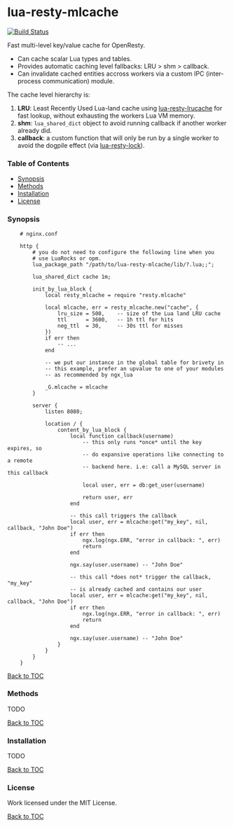 # lua-resty-mlcache

[![Build Status][badge-travis-image]][badge-travis-url]

Fast multi-level key/value cache for OpenResty.

- Can cache scalar Lua types and tables.
- Provides automatic caching level fallbacks: LRU > shm > callback.
- Can invalidate cached entities accross workers via a custom IPC
  (inter-process communication) module.

The cache level hierarchy is:
1. **LRU**: Least Recently Used Lua-land cache using [lua-resty-lrucache] for
   fast lookup, without exhausting the workers Lua VM memory.
2. **shm**: `lua_shared_dict` object to avoid running callback if another
   worker already did.
3. **callback**: a custom function that will only be run by a single worker
   to avoid the dogpile effect (via [lua-resty-lock]).

### Table of Contents

- [Synopsis](#synopsis)
- [Methods](#methods)
- [Installation](#installation)
- [License](#license)

### Synopsis

```
    # nginx.conf

    http {
        # you do not need to configure the following line when you
        # use LuaRocks or opm.
        lua_package_path "/path/to/lua-resty-mlcache/lib/?.lua;;";

        lua_shared_dict cache 1m;

        init_by_lua_block {
            local resty_mlcache = require "resty.mlcache"

            local mlcache, err = resty_mlcache.new("cache", {
                lru_size = 500,    -- size of the Lua land LRU cache
                ttl      = 3600,   -- 1h ttl for hits
                neg_ttl  = 30,     -- 30s ttl for misses
            })
            if err then
                -- ...
            end

            -- we put our instance in the global table for brivety in
            -- this example, prefer an upvalue to one of your modules
            -- as recommended by ngx_lua

            _G.mlcache = mlcache
        }

        server {
            listen 8080;

            location / {
                content_by_lua_block {
                    local function callback(username)
                        -- this only runs *once* until the key expires, so
                        -- do expansive operations like connecting to a remote
                        -- backend here. i.e: call a MySQL server in this callback

                        local user, err = db:get_user(username)

                        return user, err
                    end

                    -- this call triggers the callback
                    local user, err = mlcache:get("my_key", nil, callback, "John Doe")
                    if err then
                        ngx.log(ngx.ERR, "error in callback: ", err)
                        return
                    end

                    ngx.say(user.username) -- "John Doe"

                    -- this call *does not* trigger the callback, "my_key"
                    -- is already cached and contains our user
                    local user, err = mlcache:get("my_key", nil, callback, "John Doe")
                    if err then
                        ngx.log(ngx.ERR, "error in callback: ", err)
                        return
                    end

                    ngx.say(user.username) -- "John Doe"
                }
            }
        }
    }
```

[Back to TOC](#table-of-contents)

### Methods

TODO

[Back to TOC](#table-of-contents)

### Installation

TODO

[Back to TOC](#table-of-contents)

### License

Work licensed under the MIT License.

[Back to TOC](#table-of-contents)


[lua-resty-lock]: https://github.com/openresty/lua-resty-lock
[lua-resty-lrucache]: https://github.com/openresty/lua-resty-lrucache

[badge-travis-url]: https://travis-ci.org/thibaultcha/lua-resty-mlcache
[badge-travis-image]: https://travis-ci.org/thibaultcha/lua-resty-mlcache.svg?branch=master
